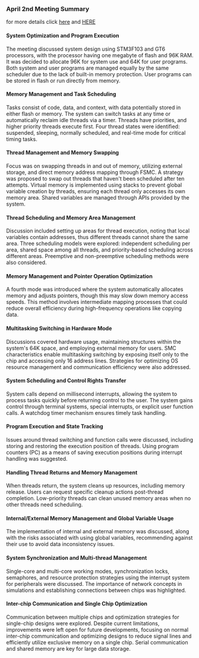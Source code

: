 ### April 2nd Meeting Summary

for more details click [here](./April2-meeting（detail）.md) and [HERE](4.2录音纪要)

#### System Optimization and Program Execution
The meeting discussed system design using STM3F103 and GT6 processors, with the processor having one megabyte of flash and 96K RAM. It was decided to allocate 96K for system use and 64K for user programs. Both system and user programs are managed equally by the same scheduler due to the lack of built-in memory protection. User programs can be stored in flash or run directly from memory.

#### Memory Management and Task Scheduling
Tasks consist of code, data, and context, with data potentially stored in either flash or memory. The system can switch tasks at any time or automatically reclaim idle threads via a timer. Threads have priorities, and higher priority threads execute first. Four thread states were identified: suspended, sleeping, normally scheduled, and real-time mode for critical timing tasks.

#### Thread Management and Memory Swapping
Focus was on swapping threads in and out of memory, utilizing external storage, and direct memory address mapping through FSMC. A strategy was proposed to swap out threads that haven't been scheduled after ten attempts. Virtual memory is implemented using stacks to prevent global variable creation by threads, ensuring each thread only accesses its own memory area. Shared variables are managed through APIs provided by the system.

#### Thread Scheduling and Memory Area Management
Discussion included setting up areas for thread execution, noting that local variables contain addresses, thus different threads cannot share the same area. Three scheduling models were explored: independent scheduling per area, shared space among all threads, and priority-based scheduling across different areas. Preemptive and non-preemptive scheduling methods were also considered.

#### Memory Management and Pointer Operation Optimization
A fourth mode was introduced where the system automatically allocates memory and adjusts pointers, though this may slow down memory access speeds. This method involves intermediate mapping processes that could reduce overall efficiency during high-frequency operations like copying data.

#### Multitasking Switching in Hardware Mode
Discussions covered hardware usage, maintaining structures within the system's 64K space, and employing external memory for users. SMC characteristics enable multitasking switching by exposing itself only to the chip and accessing only 16 address lines. Strategies for optimizing OS resource management and communication efficiency were also addressed.

#### System Scheduling and Control Rights Transfer
System calls depend on millisecond interrupts, allowing the system to process tasks quickly before returning control to the user. The system gains control through terminal systems, special interrupts, or explicit user function calls. A watchdog timer mechanism ensures timely task handling.

#### Program Execution and State Tracking
Issues around thread switching and function calls were discussed, including storing and restoring the execution position of threads. Using program counters (PC) as a means of saving execution positions during interrupt handling was suggested.

#### Handling Thread Returns and Memory Management
When threads return, the system cleans up resources, including memory release. Users can request specific cleanup actions post-thread completion. Low-priority threads can clean unused memory areas when no other threads need scheduling.

#### Internal/External Memory Management and Global Variable Usage
The implementation of internal and external memory was discussed, along with the risks associated with using global variables, recommending against their use to avoid data inconsistency issues.

#### System Synchronization and Multi-thread Management
Single-core and multi-core working modes, synchronization locks, semaphores, and resource protection strategies using the interrupt system for peripherals were discussed. The importance of network concepts in simulations and establishing connections between chips was highlighted.

#### Inter-chip Communication and Single Chip Optimization
Communication between multiple chips and optimization strategies for single-chip designs were explored. Despite current limitations, improvements were left open for future developments, focusing on normal inter-chip communication and optimizing designs to reduce signal lines and efficiently utilize exclusive memory on a single chip. Serial communication and shared memory are key for large data storage.